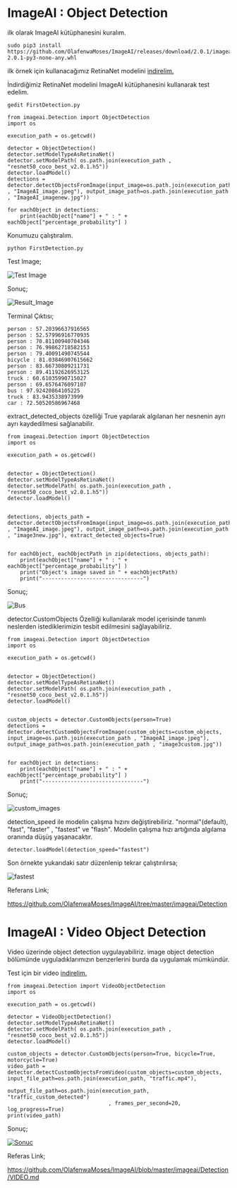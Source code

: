 # ImageAI : Object Detection 

ilk olarak ImageAI kütüphanesini kuralım.

    sudo pip3 install https://github.com/OlafenwaMoses/ImageAI/releases/download/2.0.1/imageai-2.0.1-py3-none-any.whl 
 
ilk örnek için kullanacağımız RetinaNet modelini [indirelim.](https://github-production-release-asset-2e65be.s3.amazonaws.com/125932201/e7ab678c-6146-11e8-85cc-26bc1cd06ab0?X-Amz-Algorithm=AWS4-HMAC-SHA256&X-Amz-Credential=AKIAIWNJYAX4CSVEH53A%2F20180704%2Fus-east-1%2Fs3%2Faws4_request&X-Amz-Date=20180704T165345Z&X-Amz-Expires=300&X-Amz-Signature=6d3991922771262f6d1b826823f20b3974e458d023b79db873d5f092c5c0e782&X-Amz-SignedHeaders=host&actor_id=33426517&response-content-disposition=attachment%3B%20filename%3Dresnet50_coco_best_v2.0.1.h5&response-content-type=application%2Foctet-stream)

İndirdiğimiz RetinaNet modelini ImageAI kütüphanesini kullanarak test edelim. 

    gedit FirstDetection.py

    from imageai.Detection import ObjectDetection
    import os

    execution_path = os.getcwd()

    detector = ObjectDetection()
    detector.setModelTypeAsRetinaNet()
    detector.setModelPath( os.path.join(execution_path , "resnet50_coco_best_v2.0.1.h5"))
    detector.loadModel()
    detections = detector.detectObjectsFromImage(input_image=os.path.join(execution_path , "ImageAI_image.jpeg"), output_image_path=os.path.join(execution_path , "ImageAI_imagenew.jpg"))

    for eachObject in detections:
        print(eachObject["name"] + " : " + eachObject["percentage_probability"] )
        
Konumuzu çalıştıralım.

    python FirstDetection.py        

Test Image;

![Test Image](https://github.com/raclab/RACLAB/blob/master/images/AI/ImageAI_image.jpeg)

Sonuç;

![Result_Image](https://github.com/raclab/RACLAB/blob/master/images/AI/ImageAI_imagenew.jpg)

Terminal Çıktısı;
    
    person : 57.20396637916565
    person : 52.57996916770935
    person : 70.81100940704346
    person : 76.99862718582153
    person : 79.40091490745544
    bicycle : 81.03846907615662
    person : 83.66730809211731
    person : 89.41192626953125
    truck : 60.61035990715027
    person : 69.6576476097107
    bus : 97.92420864105225
    truck : 83.9435338973999
    car : 72.50520586967468
    
extract_detected_objects özelliği True yapılarak algılanan her nesnenin ayrı ayrı kaydedilmesi sağlanabilir.

    from imageai.Detection import ObjectDetection
    import os

    execution_path = os.getcwd()


    detector = ObjectDetection()
    detector.setModelTypeAsRetinaNet()
    detector.setModelPath( os.path.join(execution_path , "resnet50_coco_best_v2.0.1.h5"))
    detector.loadModel()


    detections, objects_path = detector.detectObjectsFromImage(input_image=os.path.join(execution_path , "ImageAI_image.jpeg"), output_image_path=os.path.join(execution_path , "image3new.jpg"), extract_detected_objects=True)


    for eachObject, eachObjectPath in zip(detections, objects_path):
        print(eachObject["name"] + " : " + eachObject["percentage_probability"] )
        print("Object's image saved in " + eachObjectPath)
        print("--------------------------------")

Sonuç;

![Bus](https://github.com/raclab/RACLAB/blob/master/images/AI/bus-11.jpg)

detector.CustomObjects Özelliği kullanılarak model içerisinde tanımlı neslerden istediklerimizin tesbit edilmesini sağlayabiliriz.

    from imageai.Detection import ObjectDetection
    import os

    execution_path = os.getcwd()


    detector = ObjectDetection()
    detector.setModelTypeAsRetinaNet()
    detector.setModelPath( os.path.join(execution_path , "resnet50_coco_best_v2.0.1.h5"))
    detector.loadModel()


    custom_objects = detector.CustomObjects(person=True)
    detections = detector.detectCustomObjectsFromImage(custom_objects=custom_objects, input_image=os.path.join(execution_path , "ImageAI_image.jpeg"), output_image_path=os.path.join(execution_path , "image3custom.jpg"))


    for eachObject in detections:
        print(eachObject["name"] + " : " + eachObject["percentage_probability"] )
        print("--------------------------------")
        
Sonuç;

![custom_images](https://github.com/raclab/RACLAB/blob/master/images/AI/image3custom.jpg)

detection_speed ile modelin çalışma hızını değiştirebiliriz. "normal"(default), "fast", "faster" , "fastest" ve "flash".
Modelin çalışma hızı artığında algılama oranında düşüş yaşanacaktır.

    detector.loadModel(detection_speed="fastest")

Son örnekte  yukarıdaki satır düzenlenip tekrar çalıştırılırsa;    

![fastest](https://github.com/raclab/RACLAB/blob/master/images/AI/image3_fastest.jpg)

Referans Link;

https://github.com/OlafenwaMoses/ImageAI/tree/master/imageai/Detection

# ImageAI : Video Object Detection

Video üzerinde object detection uygulayabiliriz. image object detection bölümünde uyguladıklarımızın benzerlerini burda da uygulamak mümkündür.

Test için bir video [indirelim.](https://raw.githubusercontent.com/OlafenwaMoses/ImageAI/master/videos/traffic.mp4)

    from imageai.Detection import VideoObjectDetection
    import os

    execution_path = os.getcwd()

    detector = VideoObjectDetection()
    detector.setModelTypeAsRetinaNet()
    detector.setModelPath( os.path.join(execution_path , "resnet50_coco_best_v2.0.1.h5"))
    detector.loadModel()

    custom_objects = detector.CustomObjects(person=True, bicycle=True, motorcycle=True)
    video_path = detector.detectCustomObjectsFromVideo(custom_objects=custom_objects, input_file_path=os.path.join(execution_path, "traffic.mp4"),
                                    output_file_path=os.path.join(execution_path, "traffic_custom_detected")
                                    , frames_per_second=20, log_progress=True)
    print(video_path)

Sonuç;

[![Sonuc](https://raw.githubusercontent.com/OlafenwaMoses/ImageAI/master/images/video-4.jpg)](https://www.youtube.com/embed/S-jgBTQgbd4?rel=0)

Referas Link;

https://github.com/OlafenwaMoses/ImageAI/blob/master/imageai/Detection/VIDEO.md
